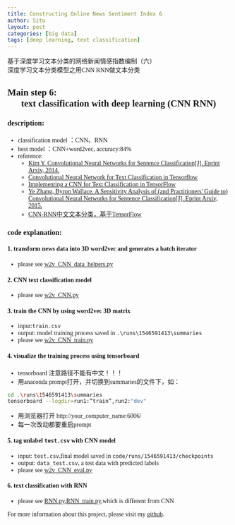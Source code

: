 ```yaml
---
title: Constructing Online News Sentiment Index 6
author: Situ
layout: post
categories: [big data]
tags: [deep learning, text classification]
---
```


<font face="仿宋" >基于深度学习文本分类的网络新闻情感指数编制（六）<br>深度学习文本分类模型之用CNN RNN做文本分类</font>
<style>
    body {font-family: "华文中宋"}
</style>

## Main step 6:<center>text classification with deep learning (CNN RNN)</center>
### description:
- classification model ：CNN、RNN
- best model ：CNN+word2vec, accuracy:84%
- reference:
    - [Kim Y. Convolutional Neural Networks for Sentence Classification[J]. Eprint Arxiv, 2014.](https://arxiv.org/abs/1408.5882)
    - [Convolutional Neural Network for Text Classification in Tensorflow](https://github.com/dennybritz/cnn-text-classification-tf)
    - [Implementing a CNN for Text Classification in TensorFlow](http://www.wildml.com/2015/12/implementing-a-cnn-for-text-classification-in-tensorflow/)
    - [Ye Zhang, Byron Wallace. A Sensitivity Analysis of (and Practitioners' Guide to) Convolutional Neural Networks for Sentence Classification[J]. Eprint Arxiv, 2015.](https://arxiv.org/abs/1510.03820v3)
    - [CNN-RNN中文文本分类，基于TensorFlow](https://github.com/gaussic/text-classification-cnn-rnn)


### code explanation:
#### 1. transform news data into 3D word2vec and generates a batch iterator

- please see [w2v_CNN_data_helpers.py](https://github.com/Snowing-ST/Construction-and-Application-of-Online-News-Sentiment-Index/blob/master/6%20word2vec%2BSVM_CNN/w2v_CNN_data_helpers.py)

#### 2. CNN text classification model

- please see [w2v_CNN.py](https://github.com/Snowing-ST/Construction-and-Application-of-Online-News-Sentiment-Index/blob/master/6%20word2vec%2BSVM_CNN/w2v_CNN.py)

#### 3. train the CNN by using word2vec 3D matrix
- input:```train.csv```
- output: model training process saved in ```.\runs\1546591413\summaries```
- please see [w2v_CNN_train.py](https://github.com/Snowing-ST/Construction-and-Application-of-Online-News-Sentiment-Index/blob/master/6%20word2vec%2BSVM_CNN/w2v_CNN_train.py)

#### 4. visualize the training process using tensorboard
- tensorboard 注意路径不能有中文！！！
- 用anaconda prompt打开，并切换到summaries的文件下，如：
```bash
cd .\runs\1546591413\summaries
tensorboard --logdir=run1:“train”,run2:"dev"
```
- 用浏览器打开 http://your_computer_name:6006/
- 每一次改动都要重启prompt

#### 5. tag unlabel ```test.csv``` with CNN model
- input: ```test.csv```,final model saved in ```code/runs/1546591413/checkpoints```
- output: ```data_test.csv```, a test data with predicted labels
- please see [w2v_CNN_eval.py](https://github.com/Snowing-ST/Construction-and-Application-of-Online-News-Sentiment-Index/blob/master/6%20word2vec%2BSVM_CNN/w2v_CNN_eval.py)

#### 6. text classification with RNN
- please see [RNN.py](https://github.com/Snowing-ST/Construction-and-Application-of-Online-News-Sentiment-Index/blob/master/6%20word2vec%2BSVM_CNN/w2v_RNN.py),[RNN_train.py](https://github.com/Snowing-ST/Construction-and-Application-of-Online-News-Sentiment-Index/blob/master/6%20word2vec%2BSVM_CNN/w2v_RNN_train.py),which is different from CNN

For more information about this project, please visit my [github](https://github.com/Snowing-ST/Construction-and-Application-of-Online-News-Sentiment-Index).